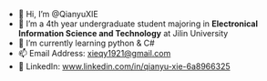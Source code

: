 - 👋 Hi, I’m @QianyuXIE
- 👀 I’m a 4th year undergraduate student majoring in **Electronical Information Science and Technology** at Jilin University
- 🌱 I’m currently learning python & C#
- 📫 Email Address: xieqy1921@gmail.com
- 👔 LinkedIn: www.linkedin.com/in/qianyu-xie-6a8966325

<!---
QianyuXIE/QianyuXIE is a ✨ special ✨ repository because its `README.md` (this file) appears on your GitHub profile.
You can click the Preview link to take a look at your changes.
--->
